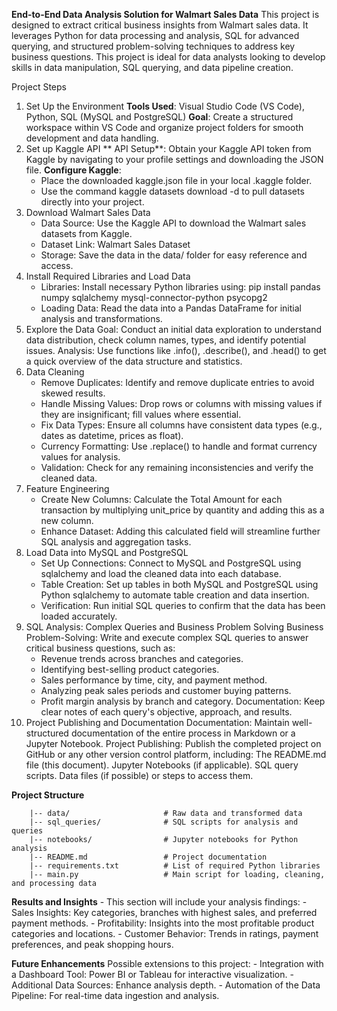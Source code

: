 
**End-to-End Data Analysis Solution for Walmart Sales Data**
This project is designed to extract critical business insights from Walmart sales data. It leverages Python for data processing and analysis, SQL for advanced querying, and structured problem-solving techniques to address key business questions. 
This project is ideal for data analysts looking to develop skills in data manipulation, SQL querying, and data pipeline creation.


Project Steps
1. Set Up the Environment
    **Tools Used**: Visual Studio Code (VS Code), Python, SQL (MySQL and PostgreSQL)
    **Goal**: Create a structured workspace within VS Code and organize project folders for smooth development and data handling.
2. Set up Kaggle API
     ** API Setup**: Obtain your Kaggle API token from Kaggle by navigating to your profile settings and downloading the JSON file.
     **Configure Kaggle**:
    - Place the downloaded kaggle.json file in your local .kaggle folder.
    - Use the command kaggle datasets download -d <dataset-path> to pull datasets directly into your project.
3. Download Walmart Sales Data
    - Data Source: Use the Kaggle API to download the Walmart sales datasets from Kaggle.
    - Dataset Link: Walmart Sales Dataset
    - Storage: Save the data in the data/ folder for easy reference and access.
4. Install Required Libraries and Load Data
    - Libraries: Install necessary Python libraries using:
      pip install pandas numpy sqlalchemy mysql-connector-python psycopg2
    - Loading Data: Read the data into a Pandas DataFrame for initial analysis and transformations.
5. Explore the Data
    Goal: Conduct an initial data exploration to understand data distribution, check column names, types, and identify potential issues.
    Analysis: Use functions like .info(), .describe(), and .head() to get a quick overview of the data structure and statistics.
6. Data Cleaning
    - Remove Duplicates: Identify and remove duplicate entries to avoid skewed results.
    - Handle Missing Values: Drop rows or columns with missing values if they are insignificant; fill values where essential.
    - Fix Data Types: Ensure all columns have consistent data types (e.g., dates as datetime, prices as float).
    - Currency Formatting: Use .replace() to handle and format currency values for analysis.
    - Validation: Check for any remaining inconsistencies and verify the cleaned data.
7. Feature Engineering
    - Create New Columns: Calculate the Total Amount for each transaction by multiplying unit_price by quantity and adding this as a new column.
    - Enhance Dataset: Adding this calculated field will streamline further SQL analysis and aggregation tasks.
8. Load Data into MySQL and PostgreSQL
    - Set Up Connections: Connect to MySQL and PostgreSQL using sqlalchemy and load the cleaned data into each database.
    - Table Creation: Set up tables in both MySQL and PostgreSQL using Python sqlalchemy to automate table creation and data insertion.
    - Verification: Run initial SQL queries to confirm that the data has been loaded accurately.
9. SQL Analysis: Complex Queries and Business Problem Solving
    Business Problem-Solving: Write and execute complex SQL queries to answer critical business questions, such as:
    - Revenue trends across branches and categories.
    - Identifying best-selling product categories.
    - Sales performance by time, city, and payment method.
    - Analyzing peak sales periods and customer buying patterns.
    - Profit margin analysis by branch and category.
    Documentation: Keep clear notes of each query's objective, approach, and results.
10. Project Publishing and Documentation
    Documentation: Maintain well-structured documentation of the entire process in Markdown or a Jupyter Notebook.
    Project Publishing: Publish the completed project on GitHub or any other version control platform, including:
      The README.md file (this document).
      Jupyter Notebooks (if applicable).
      SQL query scripts.
      Data files (if possible) or steps to access them.
    
**Project Structure**

        |-- data/                     # Raw data and transformed data
        |-- sql_queries/              # SQL scripts for analysis and queries
        |-- notebooks/                # Jupyter notebooks for Python analysis
        |-- README.md                 # Project documentation
        |-- requirements.txt          # List of required Python libraries
        |-- main.py                   # Main script for loading, cleaning, and processing data        


**Results and Insights**
        - This section will include your analysis findings:
        - Sales Insights: Key categories, branches with highest sales, and preferred payment methods.
        - Profitability: Insights into the most profitable product categories and locations.
        - Customer Behavior: Trends in ratings, payment preferences, and peak shopping hours.

**Future Enhancements**
Possible extensions to this project:
        - Integration with a Dashboard Tool: Power BI or Tableau for interactive visualization.
        - Additional Data Sources: Enhance analysis depth.
        - Automation of the Data Pipeline: For real-time data ingestion and analysis.
